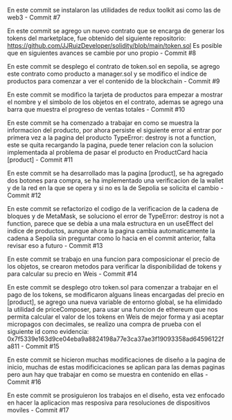 En este commit se instalaron las utilidades de redux toolkit asi como las de web3 - Commit #7

En este commit se agrego un nuevo contrato que se encarga de generar los tokens del marketplace, fue obtenido del siguiente repositorio: https://github.com/JJRuizDeveloper/solidity/blob/main/token.sol
Es posible que en siguientes avances se cambie por uno propio - Commit #8

En este commit se desplego el contrato de token.sol en sepolia, se agrego este contrato como producto a manager.sol y se modifico el indice de productos para comenzar a ver el contenido de la blockchain - Commit #9

En este commit se modifico la tarjeta de productos para empezar a mostrar el nombre y el simbolo de los objetos en el contrato, ademas se agrego una barra que muestra el progreso de ventas totales - Commit #10

En este commit se ha comenzado a trabajar en como se muestra la informacion del producto, por ahora persiste el siguiente error al entrar por primera vez a la pagina del producto TypeError: destroy is not a function, este se quita recargando la pagina, puede tener relacion con la solucion implementada al problema de pasar el producto en ProductCard hacia [product] - Commit #11

En este commit se ha desarrollado mas la pagina [product], se ha agregado dos botones para compra, se ha implementado una verificacion de la wallet y de la red en la que se opera y si no es la de Sepolia se solicita el cambio - Commit #12

En este commit se refactorizo el codigo de la verificacion de la cadena de bloques y de MetaMask, se soluciono el error de TypeError: destroy is not a function, parece que se debia a una mala estructura en un useEffect del indice de productos, aunque ahora la pagina cambia automaticamente la cadena a Sepolia sin preguntar como lo hacia en el commit anterior, falta revisar eso a futuro - Commit #13

En este commit se trabajo en una funcion para composicionar el precio de los objetos, se crearon metodos para verificar la disponibilidad de tokens y para calcular su precio en Weis - Commit #14

En este commit se desplego otro token.sol para comenzar a trabajar en el pago de los tokens, se modificaron alguans lineas encargadas del precio en [product], se agrego una nueva variable de entorno global, se ha elimidado la utilidad de priceComposer, para usar una funcion de ethereum que nos permita calcular el valor de los tokens en Weis de mejor forma y asi aceptar micropagos con decimales, se realizo una compra de prueba con el siguiente id como evidencia: 0x7f5339e163d9ce04eba9a8824198a77e3ca37ae3f19093358ad64596122fa811 - Commit #15

En este commit se hicieron muchas modificaciones de diseño a la pagina de inicio, muchas de estas modificicaciones se aplican para las demas paginas pero aun hay que trabajar en como se muestra en contenido en ellas - Commit #16

En este commit se prosiguieron los trabajos en el diseño, esta vez enfocado en hacer la aplicacion mas resposiva para resoluciones de dispositivos moviles - Commit #17